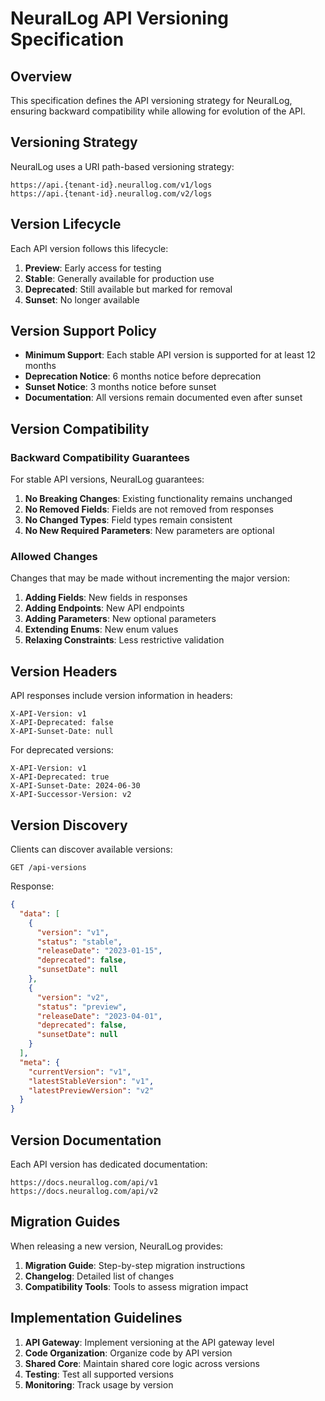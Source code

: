 # NeuralLog API Versioning Specification

## Overview

This specification defines the API versioning strategy for NeuralLog, ensuring backward compatibility while allowing for evolution of the API.

## Versioning Strategy

NeuralLog uses a URI path-based versioning strategy:

```
https://api.{tenant-id}.neurallog.com/v1/logs
https://api.{tenant-id}.neurallog.com/v2/logs
```

## Version Lifecycle

Each API version follows this lifecycle:

1. **Preview**: Early access for testing
2. **Stable**: Generally available for production use
3. **Deprecated**: Still available but marked for removal
4. **Sunset**: No longer available

## Version Support Policy

- **Minimum Support**: Each stable API version is supported for at least 12 months
- **Deprecation Notice**: 6 months notice before deprecation
- **Sunset Notice**: 3 months notice before sunset
- **Documentation**: All versions remain documented even after sunset

## Version Compatibility

### Backward Compatibility Guarantees

For stable API versions, NeuralLog guarantees:

1. **No Breaking Changes**: Existing functionality remains unchanged
2. **No Removed Fields**: Fields are not removed from responses
3. **No Changed Types**: Field types remain consistent
4. **No New Required Parameters**: New parameters are optional

### Allowed Changes

Changes that may be made without incrementing the major version:

1. **Adding Fields**: New fields in responses
2. **Adding Endpoints**: New API endpoints
3. **Adding Parameters**: New optional parameters
4. **Extending Enums**: New enum values
5. **Relaxing Constraints**: Less restrictive validation

## Version Headers

API responses include version information in headers:

```
X-API-Version: v1
X-API-Deprecated: false
X-API-Sunset-Date: null
```

For deprecated versions:

```
X-API-Version: v1
X-API-Deprecated: true
X-API-Sunset-Date: 2024-06-30
X-API-Successor-Version: v2
```

## Version Discovery

Clients can discover available versions:

```
GET /api-versions
```

Response:

```json
{
  "data": [
    {
      "version": "v1",
      "status": "stable",
      "releaseDate": "2023-01-15",
      "deprecated": false,
      "sunsetDate": null
    },
    {
      "version": "v2",
      "status": "preview",
      "releaseDate": "2023-04-01",
      "deprecated": false,
      "sunsetDate": null
    }
  ],
  "meta": {
    "currentVersion": "v1",
    "latestStableVersion": "v1",
    "latestPreviewVersion": "v2"
  }
}
```

## Version Documentation

Each API version has dedicated documentation:

```
https://docs.neurallog.com/api/v1
https://docs.neurallog.com/api/v2
```

## Migration Guides

When releasing a new version, NeuralLog provides:

1. **Migration Guide**: Step-by-step migration instructions
2. **Changelog**: Detailed list of changes
3. **Compatibility Tools**: Tools to assess migration impact

## Implementation Guidelines

1. **API Gateway**: Implement versioning at the API gateway level
2. **Code Organization**: Organize code by API version
3. **Shared Core**: Maintain shared core logic across versions
4. **Testing**: Test all supported versions
5. **Monitoring**: Track usage by version
